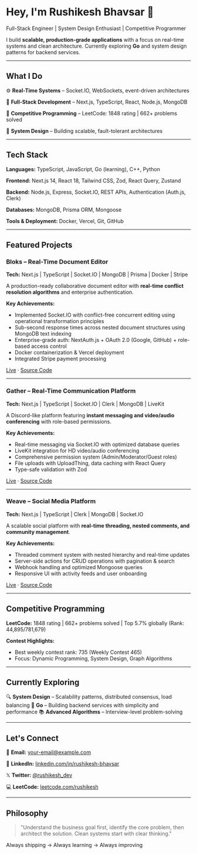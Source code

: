 # Hey, I'm Rushikesh Bhavsar 👋

Full-Stack Engineer | System Design Enthusiast | Competitive Programmer

I build **scalable, production-grade applications** with a focus on real-time systems and clean architecture. Currently exploring **Go** and system design patterns for backend services.

---

## What I Do

⚙️ **Real-Time Systems** – Socket.IO, WebSockets, event-driven architectures

🎯 **Full-Stack Development** – Next.js, TypeScript, React, Node.js, MongoDB

🧠 **Competitive Programming** – LeetCode: 1848 rating | 662+ problems solved

📐 **System Design** – Building scalable, fault-tolerant architectures

---

## Tech Stack

**Languages:** TypeScript, JavaScript, Go (learning), C++, Python

**Frontend:** Next.js 14, React 18, Tailwind CSS, Zod, React Query, Zustand

**Backend:** Node.js, Express, Socket.IO, REST APIs, Authentication (Auth.js, Clerk)

**Databases:** MongoDB, Prisma ORM, Mongoose

**Tools & Deployment:** Docker, Vercel, Git, GitHub

---

## Featured Projects

### Bloks – Real-Time Document Editor
**Tech:** Next.js | TypeScript | Socket.IO | MongoDB | Prisma | Docker | Stripe

A production-ready collaborative document editor with **real-time conflict resolution algorithms** and enterprise authentication.

**Key Achievements:**
- Implemented Socket.IO with conflict-free concurrent editing using operational transformation principles
- Sub-second response times across nested document structures using MongoDB text indexing
- Enterprise-grade auth: NextAuth.js + OAuth 2.0 (Google, GitHub) + role-based access control
- Docker containerization & Vercel deployment
- Integrated Stripe payment processing

[Live](javascript:void(0)) · [Source Code](javascript:void(0))

---

### Gather – Real-Time Communication Platform
**Tech:** Next.js | TypeScript | Socket.IO | Clerk | MongoDB | LiveKit

A Discord-like platform featuring **instant messaging and video/audio conferencing** with role-based permissions.

**Key Achievements:**
- Real-time messaging via Socket.IO with optimized database queries
- LiveKit integration for HD video/audio conferencing
- Comprehensive permission system (Admin/Moderator/Guest roles)
- File uploads with UploadThing, data caching with React Query
- Type-safe validation with Zod

[Live](javascript:void(0)) · [Source Code](javascript:void(0))

---

### Weave – Social Media Platform
**Tech:** Next.js | TypeScript | Clerk | MongoDB | Socket.IO

A scalable social platform with **real-time threading, nested comments, and community management**.

**Key Achievements:**
- Threaded comment system with nested hierarchy and real-time updates
- Server-side actions for CRUD operations with pagination & search
- Webhook handling and optimized Mongoose queries
- Responsive UI with activity feeds and user onboarding

[Live](javascript:void(0)) · [Source Code](javascript:void(0))

---

## Competitive Programming

**LeetCode:** 1848 rating | 662+ problems solved | Top 5.7% globally (Rank: 44,895/781,679)

**Contest Highlights:**
- Best weekly contest rank: 735 (Weekly Contest 465)
- Focus: Dynamic Programming, System Design, Graph Algorithms

---

## Currently Exploring

🔍 **System Design** – Scalability patterns, distributed consensus, load balancing
🐹 **Go** – Building backend services with simplicity and performance
📚 **Advanced Algorithms** – Interview-level problem-solving

---

## Let's Connect

📧 **Email:** [your-email@example.com](mailto:your-email@example.com)

🔗 **LinkedIn:** [linkedin.com/in/rushikesh-bhavsar](https://linkedin.com/in/rushikesh-bhavsar)

𝕏 **Twitter:** [@rushikesh_dev](https://twitter.com/rushikesh_dev)

💻 **LeetCode:** [leetcode.com/rushikesh](https://leetcode.com/rushikesh)

---

## Philosophy

> "Understand the business goal first, identify the core problem, then architect the solution. Clean systems start with clear thinking."

Always shipping → Always learning → Always improving
